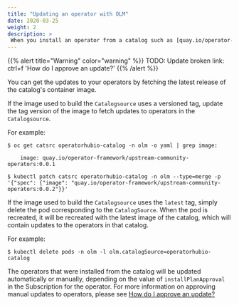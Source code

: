 ```yaml
---
title: "Updating an operator with OLM"
date: 2020-03-25
weight: 2
description: >
 When you install an operator from a catalog such as [quay.io/operator-framework/upstream-community-operator](https://quay.io/repository/operator-framework/upstream-community-operators), updated versions of one of more operators are pushed to the container image by rebuilding the catalog. If you have an older image of the catalog in your cluster, it needs to be updated.
---
```


{{% alert title="Warning" color="warning" %}}
TODO: Update broken link:  ctrl+f  'How do I approve an update?'
{{% /alert %}}


You can get the updates to your operators by fetching the latest release of the catalog's container image.

If the image used to build the `Catalogsource` uses a versioned tag, update the tag version of the image to fetch updates to operators in the `Catalogsource`.

For example:

```
$ oc get catsrc operatorhubio-catalog -n olm -o yaml | grep image:
    
    image: quay.io/operator-framework/upstream-community-operators:0.0.1

$ kubectl patch catsrc operatorhubio-catalog -n olm --type=merge -p '{"spec": {"image": "quay.io/operator-framework/upstream-community-operators:0.0.2"}}'

```

If the image used to build the `Catalogsource` uses the `latest` tag, simply delete the pod corresponding to the `CatalogSource`. When the pod is recreated, it will be recreated with the latest image of the catalog, which will contain updates to the operators in that catalog.

For example:

```
$ kubectl delete pods -n olm -l olm.catalogSource=operatorhubio-catalog

```
The operators that were installed from the catalog will be updated automatically or manually, depending on the value of `installPlanApproval` in the Subscription for the operator. For more information on approving manual updates to operators, please see [How do I approve an update?](/docs/contribution-guidelines/coming-soon/)   